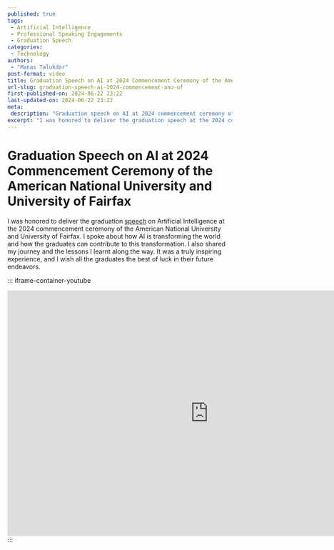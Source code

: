 ```yaml
---
published: true
tags:
 - Artificial Intelligence
 - Professional Speaking Engagements
 - Graduation Speech
categories:
 - Technology
authors:
 - "Manas Talukdar"
post-format: video
title: Graduation Speech on AI at 2024 Commencement Ceremony of the American National University and University of Fairfax
url-slug: graduation-speech-ai-2024-commencement-anu-uf
first-published-on: 2024-06-22 23:22
last-updated-on: 2024-06-22 23:22
meta:
 description: "Graduation speech on AI at 2024 commencement ceremony of the American National University and University of Fairfax."
excerpt: "I was honored to deliver the graduation speech at the 2024 commencement ceremony of"
---
```


# Graduation Speech on AI at 2024 Commencement Ceremony of the American National University and University of Fairfax

I was honored to deliver the graduation [speech](https://www.youtube.com/watch?v=zQXnush_qrA&t=789s) on Artificial Intelligence at the 2024 commencement ceremony of the American National University and University of Fairfax. I spoke about how AI is transforming the world and how the graduates can contribute to this transformation. I also shared my journey and the lessons I learnt along the way. It was a truly inspiring experience, and I wish all the graduates the best of luck in their future endeavors.

::: iframe-container-youtube
<iframe width="900" height="550" frameborder=0 src="https://www.youtube.com/embed/zQXnush_qrA?si=a0eOskQZCbSqOkvN" allow="accelerometer; autoplay; clipboard-write; encrypted-media; gyroscope; picture-in-picture; web-share; fullscreen" referrerpolicy="strict-origin-when-cross-origin" allowfullscreen></iframe>
:::
